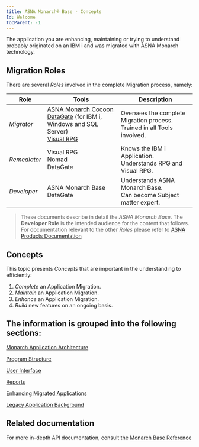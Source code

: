 ```yaml
---
title: ASNA Monarch® Base - Concepts
Id: Welcome
TocParent: -1
---
```


The application you are enhancing, maintaining or trying to understand probably originated on an IBM i and was migrated with ASNA Monarch technology.

## Migration Roles
There are several *Roles* involved in the complete Migration process, namely:

|**Role**|**Tools**|**Description**
| --- | --- | --- |
| *Migrator*   | [ASNA Monarch Cocoon](https://docs.asna.com/documentation/Help160/Main_Monarch.htm) <br/> [DataGate](https://docs.asna.com/documentation/Help160/Main_DataGate.htm) (for IBM i, Windows and SQL Server) <br/> [Visual RPG](https://docs.asna.com/documentation/Help160/Main_AVRNET.htm) | Oversees the complete Migration process. <br/> Trained in all Tools involved. |
|*Remediator* | Visual RPG <br/> Nomad <br/> DataGate | Knows the IBM i Application. <br/> Understands RPG and Visual RPG. |
|*Developer*  | ASNA Monarch Base <br/> DataGate | Understands ASNA Monarch Base. <br/> Can become Subject matter expert.

> These documents describe in detail the *ASNA Monarch Base*. The **Developer Role** is the intended audience for the content that follows. For documentation relevant to the other *Roles* please refer to [ASNA Products Documentation](https://docs.asna.com/documentation/)

## Concepts
This topic presents *Concepts* that are important in the understanding to efficiently:

1. *Complete* an Application Migration.
2. *Maintain* an Application Migration.
3. *Enhance* an Application Migration.
4. *Build* new features on an ongoing basis.

## The information is grouped into the following sections:

[Monarch Application Architecture](/concepts/architecture/architecture-overview.html)

[Program Structure](/concepts/program-structure/program-structure-overview.html)

[User Interface](/concepts/user-interface/ui-overview)

[Reports](/concepts/printing/printing_overview.html)

[Enhancing Migrated Applications](/concepts/enhancements/enhancements-overview.html)

[Legacy Application Background](/concepts/background/background-overview.html)


## Related documentation
For more in-depth API documentation, consult the [Monarch Base Reference](/reference/reference-overview.html)


